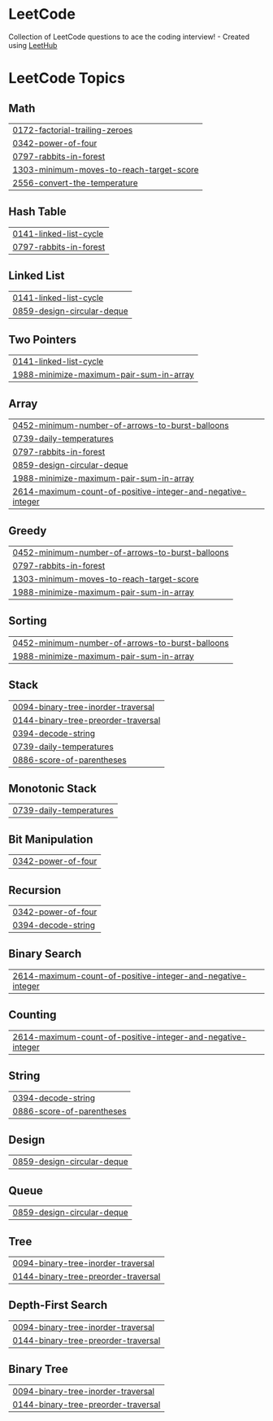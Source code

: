# LeetCode
Collection of LeetCode questions to ace the coding interview! - Created using [LeetHub](https://github.com/QasimWani/LeetHub)

<!---LeetCode Topics Start-->
# LeetCode Topics
## Math
|  |
| ------- |
| [0172-factorial-trailing-zeroes](https://github.com/yetmgetaewunetu/competitive_programming/tree/master/0172-factorial-trailing-zeroes) |
| [0342-power-of-four](https://github.com/yetmgetaewunetu/competitive_programming/tree/master/0342-power-of-four) |
| [0797-rabbits-in-forest](https://github.com/yetmgetaewunetu/competitive_programming/tree/master/0797-rabbits-in-forest) |
| [1303-minimum-moves-to-reach-target-score](https://github.com/yetmgetaewunetu/competitive_programming/tree/master/1303-minimum-moves-to-reach-target-score) |
| [2556-convert-the-temperature](https://github.com/yetmgetaewunetu/competitive_programming/tree/master/2556-convert-the-temperature) |
## Hash Table
|  |
| ------- |
| [0141-linked-list-cycle](https://github.com/yetmgetaewunetu/competitive_programming/tree/master/0141-linked-list-cycle) |
| [0797-rabbits-in-forest](https://github.com/yetmgetaewunetu/competitive_programming/tree/master/0797-rabbits-in-forest) |
## Linked List
|  |
| ------- |
| [0141-linked-list-cycle](https://github.com/yetmgetaewunetu/competitive_programming/tree/master/0141-linked-list-cycle) |
| [0859-design-circular-deque](https://github.com/yetmgetaewunetu/competitive_programming/tree/master/0859-design-circular-deque) |
## Two Pointers
|  |
| ------- |
| [0141-linked-list-cycle](https://github.com/yetmgetaewunetu/competitive_programming/tree/master/0141-linked-list-cycle) |
| [1988-minimize-maximum-pair-sum-in-array](https://github.com/yetmgetaewunetu/competitive_programming/tree/master/1988-minimize-maximum-pair-sum-in-array) |
## Array
|  |
| ------- |
| [0452-minimum-number-of-arrows-to-burst-balloons](https://github.com/yetmgetaewunetu/competitive_programming/tree/master/0452-minimum-number-of-arrows-to-burst-balloons) |
| [0739-daily-temperatures](https://github.com/yetmgetaewunetu/competitive_programming/tree/master/0739-daily-temperatures) |
| [0797-rabbits-in-forest](https://github.com/yetmgetaewunetu/competitive_programming/tree/master/0797-rabbits-in-forest) |
| [0859-design-circular-deque](https://github.com/yetmgetaewunetu/competitive_programming/tree/master/0859-design-circular-deque) |
| [1988-minimize-maximum-pair-sum-in-array](https://github.com/yetmgetaewunetu/competitive_programming/tree/master/1988-minimize-maximum-pair-sum-in-array) |
| [2614-maximum-count-of-positive-integer-and-negative-integer](https://github.com/yetmgetaewunetu/competitive_programming/tree/master/2614-maximum-count-of-positive-integer-and-negative-integer) |
## Greedy
|  |
| ------- |
| [0452-minimum-number-of-arrows-to-burst-balloons](https://github.com/yetmgetaewunetu/competitive_programming/tree/master/0452-minimum-number-of-arrows-to-burst-balloons) |
| [0797-rabbits-in-forest](https://github.com/yetmgetaewunetu/competitive_programming/tree/master/0797-rabbits-in-forest) |
| [1303-minimum-moves-to-reach-target-score](https://github.com/yetmgetaewunetu/competitive_programming/tree/master/1303-minimum-moves-to-reach-target-score) |
| [1988-minimize-maximum-pair-sum-in-array](https://github.com/yetmgetaewunetu/competitive_programming/tree/master/1988-minimize-maximum-pair-sum-in-array) |
## Sorting
|  |
| ------- |
| [0452-minimum-number-of-arrows-to-burst-balloons](https://github.com/yetmgetaewunetu/competitive_programming/tree/master/0452-minimum-number-of-arrows-to-burst-balloons) |
| [1988-minimize-maximum-pair-sum-in-array](https://github.com/yetmgetaewunetu/competitive_programming/tree/master/1988-minimize-maximum-pair-sum-in-array) |
## Stack
|  |
| ------- |
| [0094-binary-tree-inorder-traversal](https://github.com/yetmgetaewunetu/competitive_programming/tree/master/0094-binary-tree-inorder-traversal) |
| [0144-binary-tree-preorder-traversal](https://github.com/yetmgetaewunetu/competitive_programming/tree/master/0144-binary-tree-preorder-traversal) |
| [0394-decode-string](https://github.com/yetmgetaewunetu/competitive_programming/tree/master/0394-decode-string) |
| [0739-daily-temperatures](https://github.com/yetmgetaewunetu/competitive_programming/tree/master/0739-daily-temperatures) |
| [0886-score-of-parentheses](https://github.com/yetmgetaewunetu/competitive_programming/tree/master/0886-score-of-parentheses) |
## Monotonic Stack
|  |
| ------- |
| [0739-daily-temperatures](https://github.com/yetmgetaewunetu/competitive_programming/tree/master/0739-daily-temperatures) |
## Bit Manipulation
|  |
| ------- |
| [0342-power-of-four](https://github.com/yetmgetaewunetu/competitive_programming/tree/master/0342-power-of-four) |
## Recursion
|  |
| ------- |
| [0342-power-of-four](https://github.com/yetmgetaewunetu/competitive_programming/tree/master/0342-power-of-four) |
| [0394-decode-string](https://github.com/yetmgetaewunetu/competitive_programming/tree/master/0394-decode-string) |
## Binary Search
|  |
| ------- |
| [2614-maximum-count-of-positive-integer-and-negative-integer](https://github.com/yetmgetaewunetu/competitive_programming/tree/master/2614-maximum-count-of-positive-integer-and-negative-integer) |
## Counting
|  |
| ------- |
| [2614-maximum-count-of-positive-integer-and-negative-integer](https://github.com/yetmgetaewunetu/competitive_programming/tree/master/2614-maximum-count-of-positive-integer-and-negative-integer) |
## String
|  |
| ------- |
| [0394-decode-string](https://github.com/yetmgetaewunetu/competitive_programming/tree/master/0394-decode-string) |
| [0886-score-of-parentheses](https://github.com/yetmgetaewunetu/competitive_programming/tree/master/0886-score-of-parentheses) |
## Design
|  |
| ------- |
| [0859-design-circular-deque](https://github.com/yetmgetaewunetu/competitive_programming/tree/master/0859-design-circular-deque) |
## Queue
|  |
| ------- |
| [0859-design-circular-deque](https://github.com/yetmgetaewunetu/competitive_programming/tree/master/0859-design-circular-deque) |
## Tree
|  |
| ------- |
| [0094-binary-tree-inorder-traversal](https://github.com/yetmgetaewunetu/competitive_programming/tree/master/0094-binary-tree-inorder-traversal) |
| [0144-binary-tree-preorder-traversal](https://github.com/yetmgetaewunetu/competitive_programming/tree/master/0144-binary-tree-preorder-traversal) |
## Depth-First Search
|  |
| ------- |
| [0094-binary-tree-inorder-traversal](https://github.com/yetmgetaewunetu/competitive_programming/tree/master/0094-binary-tree-inorder-traversal) |
| [0144-binary-tree-preorder-traversal](https://github.com/yetmgetaewunetu/competitive_programming/tree/master/0144-binary-tree-preorder-traversal) |
## Binary Tree
|  |
| ------- |
| [0094-binary-tree-inorder-traversal](https://github.com/yetmgetaewunetu/competitive_programming/tree/master/0094-binary-tree-inorder-traversal) |
| [0144-binary-tree-preorder-traversal](https://github.com/yetmgetaewunetu/competitive_programming/tree/master/0144-binary-tree-preorder-traversal) |
<!---LeetCode Topics End-->